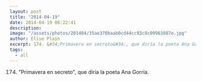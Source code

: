 ```yaml
---
layout: post
title: "2014-04-19"
date: 2014-04-19 06:22:41
description: 
image: "/assets/photos/201404/35ae370baab0cd44cc93c8c09963087e.jpg"
author: Elise Plain
excerpt: 174. &#34;Primavera en secreto&#34;, que diría la poeta Ana Gorría.
tags: 
  - all
---
```


174. &#34;Primavera en secreto&#34;, que diría la poeta Ana Gorría.
<p></p>
